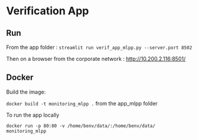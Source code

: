 # Verification App

## Run

From the app folder : ```streamlit run verif_app_mlpp.py --server.port 8502```

Then on a browser from the corporate network : http://10.200.2.116:8501/

## Docker

Build the image:

```docker build -t monitoring_mlpp .``` from the app_mlpp folder

To run the app locally

```docker run -p 80:80 -v /home/benv/data/:/home/benv/data/ monitoring_mlpp ```